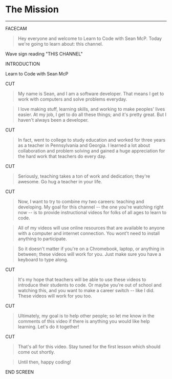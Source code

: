 # The Mission
---
FACECAM

> Hey everyone and welcome to Learn to Code with Sean McP. Today we're going to learn about: this channel.

Wave sign reading "THIS CHANNEL"

INTRODUCTION

Learn to Code with Sean McP

CUT

> My name is Sean, and I am a software developer. That means I get to work with computers and solve problems everyday.

> I love making stuff, learning skills, and working to make peoples' lives easier. At my job, I get to do all these things; and it's pretty great. But I haven't always been a developer.

CUT

> In fact, went to college to study education and worked for three years as a teacher in Pennsylvania and Georgia. I learned a lot about collaboration and problem solving and gained a huge appreciation for the hard work that teachers do every day.

CUT

> Seriously, teaching takes a ton of work and dedication; they're awesome. Go hug a teacher in your life.

CUT

> Now, I want to try to combine my two careers: teaching and developing. My goal for this channel -- the one you're watching right now -- is to provide instructional videos for folks of all ages to learn to code.

> All of my videos will use online resources that are available to anyone with a computer and internet connection. You wont't need to install anything to participate.

> So it doesn't matter if you're on a Chromebook, laptop, or anything in between; these videos will work for you. Just make sure you have a keyboard to type along.

CUT

> It's my hope that teachers will be able to use these videos to introduce their students to code. Or maybe you're out of school and watching this, and you want to make a career switch -- like I did. These videos will work for you too.

CUT

> Ultimately, my goal is to help other people; so let me know in the comments of this video if there is anything you would like help learning. Let's do it together!

CUT

> That's all for this video. Stay tuned for the first lesson which should come out shortly.

> Until then, happy coding!

END SCREEN
